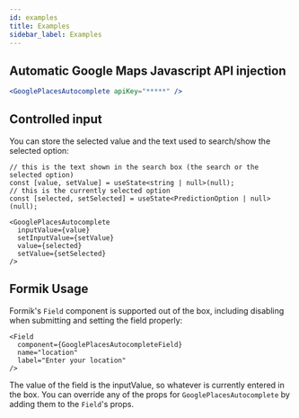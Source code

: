 ```yaml
---
id: examples
title: Examples
sidebar_label: Examples
---
```


## Automatic Google Maps Javascript API injection

```jsx
<GooglePlacesAutocomplete apiKey="*****" />
```


## Controlled input

You can store the selected value and the text used to search/show the selected option:

```tsx
// this is the text shown in the search box (the search or the selected option)
const [value, setValue] = useState<string | null>(null);
// this is the currently selected option
const [selected, setSelected] = useState<PredictionOption | null>(null);

<GooglePlacesAutocomplete
  inputValue={value}
  setInputValue={setValue}
  value={selected}
  setValue={setSelected}
/>
```

## Formik Usage

Formik's `Field` component is supported out of the box, including disabling when submitting and setting the field properly:

```tsx
<Field
  component={GooglePlacesAutocompleteField}
  name="location"
  label="Enter your location"
/>
```

The value of the field is the inputValue, so whatever is currently entered in the box. You can override any of the props for `GooglePlacesAutocomplete` by adding them to the `Field`'s props.
